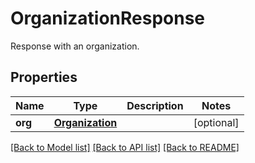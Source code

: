 # OrganizationResponse

Response with an organization.

## Properties
Name | Type | Description | Notes
------------ | ------------- | ------------- | -------------
**org** | [**Organization**](Organization.md) |  | [optional] 

[[Back to Model list]](README.md#documentation-for-models) [[Back to API list]](README.md#documentation-for-api-endpoints) [[Back to README]](README.md)


